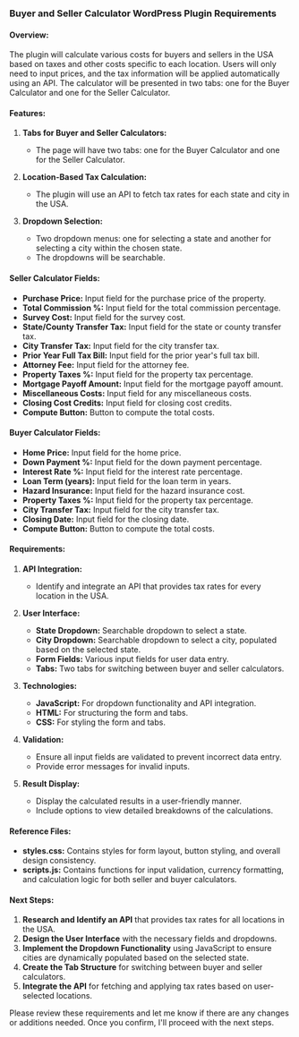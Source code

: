 ### Buyer and Seller Calculator WordPress Plugin Requirements

#### Overview:
The plugin will calculate various costs for buyers and sellers in the USA based on taxes and other costs specific to each location. Users will only need to input prices, and the tax information will be applied automatically using an API. The calculator will be presented in two tabs: one for the Buyer Calculator and one for the Seller Calculator.

#### Features:

1. **Tabs for Buyer and Seller Calculators:**
   - The page will have two tabs: one for the Buyer Calculator and one for the Seller Calculator.

2. **Location-Based Tax Calculation:**
   - The plugin will use an API to fetch tax rates for each state and city in the USA.

3. **Dropdown Selection:**
   - Two dropdown menus: one for selecting a state and another for selecting a city within the chosen state.
   - The dropdowns will be searchable.

#### Seller Calculator Fields:
- **Purchase Price:** Input field for the purchase price of the property.
- **Total Commission %:** Input field for the total commission percentage.
- **Survey Cost:** Input field for the survey cost.
- **State/County Transfer Tax:** Input field for the state or county transfer tax.
- **City Transfer Tax:** Input field for the city transfer tax.
- **Prior Year Full Tax Bill:** Input field for the prior year's full tax bill.
- **Attorney Fee:** Input field for the attorney fee.
- **Property Taxes %:** Input field for the property tax percentage.
- **Mortgage Payoff Amount:** Input field for the mortgage payoff amount.
- **Miscellaneous Costs:** Input field for any miscellaneous costs.
- **Closing Cost Credits:** Input field for closing cost credits.
- **Compute Button:** Button to compute the total costs.

#### Buyer Calculator Fields:
- **Home Price:** Input field for the home price.
- **Down Payment %:** Input field for the down payment percentage.
- **Interest Rate %:** Input field for the interest rate percentage.
- **Loan Term (years):** Input field for the loan term in years.
- **Hazard Insurance:** Input field for the hazard insurance cost.
- **Property Taxes %:** Input field for the property tax percentage.
- **City Transfer Tax:** Input field for the city transfer tax.
- **Closing Date:** Input field for the closing date.
- **Compute Button:** Button to compute the total costs.

#### Requirements:

1. **API Integration:**
   - Identify and integrate an API that provides tax rates for every location in the USA.

2. **User Interface:**
   - **State Dropdown:** Searchable dropdown to select a state.
   - **City Dropdown:** Searchable dropdown to select a city, populated based on the selected state.
   - **Form Fields:** Various input fields for user data entry.
   - **Tabs:** Two tabs for switching between buyer and seller calculators.

3. **Technologies:**
   - **JavaScript:** For dropdown functionality and API integration.
   - **HTML:** For structuring the form and tabs.
   - **CSS:** For styling the form and tabs.

4. **Validation:**
   - Ensure all input fields are validated to prevent incorrect data entry.
   - Provide error messages for invalid inputs.

5. **Result Display:**
   - Display the calculated results in a user-friendly manner.
   - Include options to view detailed breakdowns of the calculations.

#### Reference Files:
- **styles.css:** Contains styles for form layout, button styling, and overall design consistency.
- **scripts.js:** Contains functions for input validation, currency formatting, and calculation logic for both seller and buyer calculators.

#### Next Steps:
1. **Research and Identify an API** that provides tax rates for all locations in the USA.
2. **Design the User Interface** with the necessary fields and dropdowns.
3. **Implement the Dropdown Functionality** using JavaScript to ensure cities are dynamically populated based on the selected state.
4. **Create the Tab Structure** for switching between buyer and seller calculators.
5. **Integrate the API** for fetching and applying tax rates based on user-selected locations.

Please review these requirements and let me know if there are any changes or additions needed. Once you confirm, I'll proceed with the next steps.
